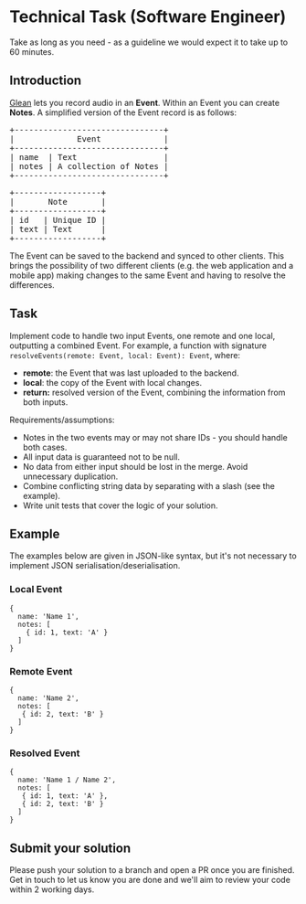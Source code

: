 # Technical Task (Software Engineer)

Take as long as you need - as a guideline we would expect it to take up to 60 minutes.

## Introduction

[Glean](https://glean.co/) lets you record audio in an **Event**. Within an Event you can create **Notes**. A simplified version of the Event
record is as follows:

<pre>
+-------------------------------+
|             Event             |
+-------------------------------+
| name  | Text                  | 
| notes | A collection of Notes | 
+-------------------------------+
</pre>

<pre>
+------------------+
|       Note       |
+------------------+
| id   | Unique ID | 
| text | Text      | 
+------------------+
</pre>

The Event can be saved to the backend and synced to other clients. This brings the possibility of two different
clients (e.g. the web application and a mobile app) making changes to the same Event and having to resolve the
differences.

## Task

Implement code to handle two input Events, one remote and one local, outputting a combined Event. For example, a function with signature `resolveEvents(remote: Event, local: Event): Event`, where:

- **remote**: the Event that was last uploaded to the backend.
- **local**: the copy of the Event with local changes.
- **return:** resolved version of the Event, combining the information from both inputs.

Requirements/assumptions:
- Notes in the two events may or may not share IDs - you should handle both cases.
- All input data is guaranteed not to be null.
- No data from either input should be lost in the merge. Avoid unnecessary duplication.
- Combine conflicting string data by separating with a slash (see the example).
- Write unit tests that cover the logic of your solution.

## Example
The examples below are given in JSON-like syntax, but it's not necessary to implement JSON serialisation/deserialisation.

### Local Event
```
{
  name: 'Name 1',
  notes: [
    { id: 1, text: 'A' }
  ]
}
```
### Remote Event
```
{
  name: 'Name 2',
  notes: [
   { id: 2, text: 'B' }
  ]
}
```
### Resolved Event
```
{
  name: 'Name 1 / Name 2',
  notes: [
   { id: 1, text: 'A' },
   { id: 2, text: 'B' }
  ]
}
```
## Submit your solution

Please push your solution to a branch and open a PR once you are finished. \
Get in touch to let us know you are done and we'll aim to review your code within 2 working days.
